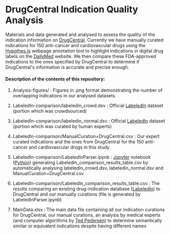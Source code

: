
# DrugCentral Indication Quality Analysis

Materials and data generated and analysed to assess the quality of the indication information on [DrugCentral](http://drugcentral.org/). Currently we have manually curated indications for 150 anti-cancer and cardiovascular drugs using the [Hypothes.is](https://web.hypothes.is/) webpage annotation tool to highlight indications in digital drug labels on the [DailyMed](https://dailymed.nlm.nih.gov) website. We then compare these FDA-approved indications to the ones specified by DrugCentral to determine if DrugCentral's information is accurate and precise enough.

#### Description of the contents of this repository:

1. Analysis-figures/												:		Figures in .png format demonstrating the number of overlapping indications in our analysed datasets

2. LabeledIn-comparison/labeledin_crowd.dsv							:		Official [LabeledIn](https://ftp.ncbi.nlm.nih.gov/pub/lu/LabeledIn/) dataset (portion which was crowdsourced)

3. LabeledIn-comparison/labeledin_normal.dsv						:		Official [LabeledIn](https://ftp.ncbi.nlm.nih.gov/pub/lu/LabeledIn/) dataset (portion which was curated by human experts)

4. LabeledIn-comparison/ManualCuration+DrugCentral.csv				:		Our expert curated indications and the ones from DrugCentral for the 150 anti-cancer and cardiovascular drugs in this study 

5. LabeledIn-comparison/LabeledInParser.ipynb						:		[Jupyter](http://jupyter.org/) notebook ([Python](https://www.python.org/)) generating LabeledIn_comparison_results_table.csv by automatically analysing  labeledin_crowd.dsv, labeledin_normal.dsv and ManualCuration+DrugCentral.csv

6. LabeledIn-comparison/LabeledIn_comparison_results_table.csv		:		The results comparing an existing drug-indication database ([LabeledIn](https://ftp.ncbi.nlm.nih.gov/pub/lu/LabeledIn/)) to DrugCentral and our manually curations (file is generated by LabeledInParser.ipynb)

7. MainData.xlsx													:		The main data file containing all our indication curations for DrugCentral, our manual curations, an analysis by medical experts (and computer algorithms by [Ted Pedersen](http://www.d.umn.edu/~tpederse/umls-similarity.html)) to determine semantically similar or equivalent indications despite having different names 